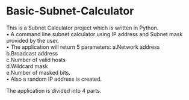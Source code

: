 # Basic-Subnet-Calculator
This is a Subnet Calculator project which is written in Python.<br/>
• A command line subnet calculator using IP address and Subnet mask provided by the user.<br/>
• The application will return 5 parameters: 
    a.Network address<br/>
    b.Broadcast address<br/>
    c.Number of valid hosts<br/>
    d.Wildcard mask<br/>
    e.Number of masked bits.<br/>
 • Also a random IP address is created.<br/>

The application is divided into 4 parts.<br/>
